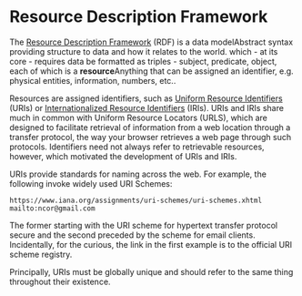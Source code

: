 <!DOCTYPE html>
<html lang="en">
<head>
    <meta charset="UTF-8">
    <title>Your Page Title</title>
    <link rel="stylesheet" href="https://raw.githubusercontent.com/johnbeve/NCOR-Test/main/docs/stylesheets/extra.css">
</head>
<body>

<h1>Resource Description Framework</h1>

<p>The <a href="https://www.w3.org/TR/rdf11-concepts/">Resource Description Framework</a> (RDF) is a 
<span class="tooltip">data model<span class="tooltiptext">Abstract syntax providing structure to data and how it relates to the world.</span></span> 
which - at its core - requires data be formatted as triples - subject, predicate, object, each of which is a <span class="tooltip"><b>resource</b><span class="tooltiptext">Anything that can be assigned an identifier, e.g. physical entities, information, numbers, etc.</span></span>. 

Resources are assigned identifiers, such as [Uniform Resource Identifiers](https://en.wikipedia.org/wiki/Uniform_Resource_Identifier) (URIs) or [Internationalized Resource Identifiers](https://en.wikipedia.org/wiki/Internationalized_Resource_Identifier) (IRIs). URIs and IRIs share much in common with Uniform Resource Locators (URLS), which are designed to facilitate retrieval of information from a web location through a transfer protocol, the way your browser retrieves a web page through such protocols. Identifiers need not always refer to retrievable resources, however, which motivated the development of URIs and IRIs. 

URIs provide standards for naming across the web. For example, the following invoke widely used URI Schemes:  
```
https://www.iana.org/assignments/uri-schemes/uri-schemes.xhtml
mailto:ncor@gmail.com
```
The former starting with the URI scheme for hypertext transfer protocol secure and the second preceded by the scheme for email clients. Incidentally, for the curious, the link in the first example is to the official URI scheme registry. 

Principally, URIs must be globally unique and should refer to the same thing throughout their existence. 
</p> 
</body>
</html>

